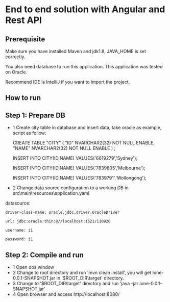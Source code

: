 # End to end solution with Angular and Rest API

Prerequisite
---------------
Make sure you have installed Maven and jdk1.8,  JAVA_HOME is set correctly.

You also need database to run this application. This application was tested on Oracle.

Recommend IDE is IntelliJ if you want to import the project.

How to run
---------------
Step 1: Prepare DB
---------------

- 1 Create city table in database and insert data, take oracle as example, script as follow:

    CREATE TABLE  "CITY"   (	"ID" NVARCHAR2(32) NOT NULL ENABLE,  	"NAME" NVARCHAR2(32) NOT NULL ENABLE  ) ;

    INSERT INTO  CITY(ID,NAME) VALUES('6619279','Sydney');
    
    INSERT INTO  CITY(ID,NAME) VALUES('7839805','Melbourne');
    
    INSERT INTO  CITY(ID,NAME) VALUES('7839791','Wollongong');

- 2 Change data source configuration to a working DB in src\main\resources\application.yaml

 datasource:
 
    driver-class-name: oracle.jdbc.driver.OracleDriver

    url: jdbc:oracle:thin:@//localhost:1521/i10920
    
    username: i1
    
    password: i1

Step 2: Compile and run
---------------
  - 1 Open dos window
  - 2 Change to root directory and run 'mvn clean install', you will get Ione-0.0.1-SNAPSHOT.jar in '$ROOT_DIR\target' directory.
  - 3 Change to '$ROOT_DIR\target' directory and run 'java -jar  Ione-0.0.1-SNAPSHOT.jar'
  - 4 Open browser and access http://localhost:8080/
